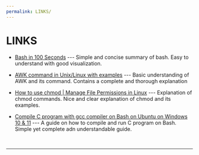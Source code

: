 ```yaml
---
permalink: LINKS/
---
```


# LINKS

* [Bash in 100 Seconds](https://www.youtube.com/watch?v=I4EWvMFj37g) --- 
Simple and concise summary of bash. Easy to understand with good visualization.

* [AWK command in Unix/Linux with examples](https://www.geeksforgeeks.org/awk-command-unixlinux-examples/) ---
Basic understanding of AWK and its command. Contains a complete and thorough explanation
* [How to use chmod | Manage File Permissions in Linux](https://www.youtube.com/watch?v=ngJG6Ix5FR4) ---
Explanation of chmod commands. Nice and clear explanation of chmod and its examples.
* [Compile C program with gcc compiler on Bash on Ubuntu on Windows 10 & 11](https://developerinsider.co/compile-c-program-with-gcc-compiler-on-bash-on-ubuntu-on-windows-10/) ---
A guide on how to compile and run C program on Bash. Simple yet complete adn understandable guide.
<br>
<hr> 
